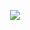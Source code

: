 
<p align="center">
<img src="https://capsule-render.vercel.app/api?type=waving&color=timeGradient&height=300&&section=header&text=HT THERE!&fontSize=90&fontAlign=50&fontAlignY=30&desc=I am chake11&descAlign=50&descSize=30&descAlignY=60&animation=twinkling" />
</p>
